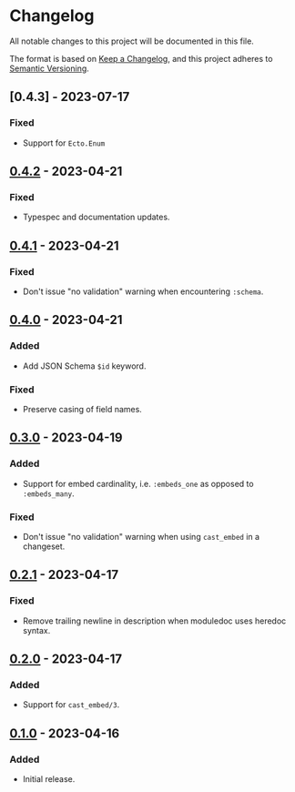 # Changelog

All notable changes to this project will be documented in this file.

The format is based on [Keep a Changelog](https://keepachangelog.com/en/1.0.0/),
and this project adheres to [Semantic Versioning](https://semver.org/spec/v2.0.0.html).

## [0.4.3] - 2023-07-17

### Fixed

- Support for `Ecto.Enum`

## [0.4.2] - 2023-04-21

### Fixed

- Typespec and documentation updates.

## [0.4.1] - 2023-04-21

### Fixed

- Don't issue "no validation" warning when encountering `:schema`.

## [0.4.0] - 2023-04-21

### Added

- Add JSON Schema `$id` keyword.

### Fixed

- Preserve casing of field names.

## [0.3.0] - 2023-04-19

### Added

- Support for embed cardinality, i.e. `:embeds_one` as opposed to `:embeds_many`.

### Fixed

- Don't issue "no validation" warning when using `cast_embed` in a changeset.

## [0.2.1] - 2023-04-17

### Fixed

- Remove trailing newline in description when moduledoc uses heredoc syntax.

## [0.2.0] - 2023-04-17

### Added

- Support for `cast_embed/3`.

## [0.1.0] - 2023-04-16

### Added

- Initial release.

[0.4.2]: https://github.com/gridpoint-com/ostara/releases/tag/v0.4.2
[0.4.1]: https://github.com/gridpoint-com/ostara/releases/tag/v0.4.1
[0.4.0]: https://github.com/gridpoint-com/ostara/releases/tag/v0.4.0
[0.3.0]: https://github.com/gridpoint-com/ostara/releases/tag/v0.3.0
[0.2.1]: https://github.com/gridpoint-com/ostara/releases/tag/v0.2.1
[0.2.0]: https://github.com/gridpoint-com/ostara/releases/tag/v0.2.0
[0.1.0]: https://github.com/gridpoint-com/ostara/releases/tag/v0.1.0
